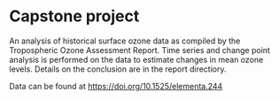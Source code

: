 # Capstone project

An analysis of historical surface ozone data as compiled by the Tropospheric Ozone Assessment Report. Time series and change point analysis is performed on the data to estimate changes in mean ozone levels. Details on the conclusion are in the report directiory.

Data can be found at https://doi.org/10.1525/elementa.244
